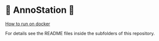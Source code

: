 # 🚢  AnnoStation 🚢


[How to run on docker](ops/README.md)

For details see the README files inside the subfolders of this repository.

